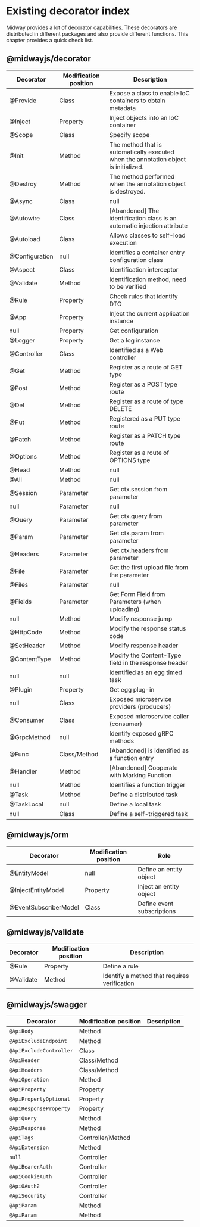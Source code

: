 # Existing decorator index

Midway provides a lot of decorator capabilities. These decorators are distributed in different packages and also provide different functions. This chapter provides a quick check list.

## @midwayjs/decorator

| Decorator | Modification position | Description |
| ------------------ | ------------ | ----------------------------------------- |
| @Provide | Class | Expose a class to enable IoC containers to obtain metadata |
| @Inject | Property | Inject objects into an IoC container |
| @Scope | Class | Specify scope |
| @Init | Method | The method that is automatically executed when the annotation object is initialized. |
| @Destroy | Method | The method performed when the annotation object is destroyed. |
| @Async | Class | null |
| @Autowire | Class | [Abandoned] The identification class is an automatic injection attribute |
| @Autoload | Class | Allows classes to self-load execution |
| @Configuration | null | Identifies a container entry configuration class |
| @Aspect | Class | Identification interceptor |
| @Validate | Method | Identification method, need to be verified |
| @Rule | Property | Check rules that identify DTO |
| @App | Property | Inject the current application instance |
| null | Property | Get configuration |
| @Logger | Property | Get a log instance |
| @Controller | Class | Identified as a Web controller |
| @Get | Method | Register as a route of GET type |
| @Post | Method | Register as a POST type route |
| @Del | Method | Register as a route of type DELETE |
| @Put | Method | Registered as a PUT type route |
| @Patch | Method | Register as a PATCH type route |
| @Options | Method | Register as a route of OPTIONS type |
| @Head | Method | null |
| @All | Method | null |
| @Session | Parameter | Get ctx.session from parameter |
| null | Parameter | null |
| @Query | Parameter | Get ctx.query from parameter |
| @Param | Parameter | Get ctx.param from parameter |
| @Headers | Parameter | Get ctx.headers from parameter |
| @File | Parameter | Get the first upload file from the parameter |
| @Files | Parameter | null |
| @Fields | Parameter | Get Form Field from Parameters (when uploading) |
| null | Method | Modify response jump |
| @HttpCode | Method | Modify the response status code |
| @SetHeader | Method | Modify response header |
| @ContentType | Method | Modify the Content-Type field in the response header |
| null | null | Identified as an egg timed task |
| @Plugin | Property | Get egg plug-in |
| null | Class | Exposed microservice providers (producers) |
| @Consumer | Class | Exposed microservice caller (consumer) |
| @GrpcMethod | null | Identify exposed gRPC methods |
| @Func | Class/Method | [Abandoned] is identified as a function entry |
| @Handler | Method | [Abandoned] Cooperate with Marking Function |
| null | Method | Identifies a function trigger |
| @Task | Method | Define a distributed task |
| @TaskLocal | null | Define a local task |
| null | Class | Define a self-triggered task |



## @midwayjs/orm

| Decorator | Modification position | Role |
| --------------------- | -------- | ---------------- |
| @EntityModel | null | Define an entity object |
| @InjectEntityModel | Property | Inject an entity object |
| @EventSubscriberModel | Class | Define event subscriptions |



## @midwayjs/validate

| Decorator | Modification position | Description |
| --------- | -------- | ---------------------- |
| @Rule | Property | Define a rule |
| @Validate | Method | Identify a method that requires verification |



## @midwayjs/swagger

| Decorator | Modification position | Description |
| ----------------------- | ----------------- | ---- |
| `@ApiBody` | Method |      |
| `@ApiExcludeEndpoint` | Method |      |
| `@ApiExcludeController` | Class |      |
| `@ApiHeader` | Class/Method |      |
| `@ApiHeaders` | Class/Method |      |
| `@ApiOperation` | Method |      |
| `@ApiProperty` | Property |      |
| `@ApiPropertyOptional` | Property |      |
| `@ApiResponseProperty` | Property |      |
| `@ApiQuery` | Method |      |
| `@ApiResponse` | Method |      |
| `@ApiTags` | Controller/Method |      |
| `@ApiExtension` | Method |      |
| `null` | Controller |      |
| `@ApiBearerAuth` | Controller |      |
| `@ApiCookieAuth` | Controller |      |
| `@ApiOAuth2` | Controller |      |
| `@ApiSecurity` | Controller |      |
| `@ApiParam` | Method |      |
| `@ApiParam` | Method |      |
